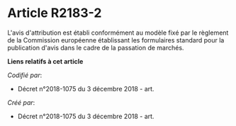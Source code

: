 # Article R2183-2

L'avis d'attribution est établi conformément au modèle fixé par le règlement de la Commission européenne établissant les
formulaires standard pour la publication d'avis dans le cadre de la passation de marchés.

**Liens relatifs à cet article**

_Codifié par_:

  - Décret n°2018-1075 du 3 décembre 2018 - art.

_Créé par_:

  - Décret n°2018-1075 du 3 décembre 2018 - art.
